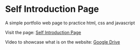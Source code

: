 # Self Introduction Page
A simple portfolio web page to practice html, css and javascript

Visit the page: [Self Introduction Page](https://kayt256.github.io/self-introduction/)

Video to showcase what is on the website: [Google Drive](https://drive.google.com/file/d/12mq2h6kT5jx1Azyb2laGUrLE_5FIu8_f/view?usp=sharing)

